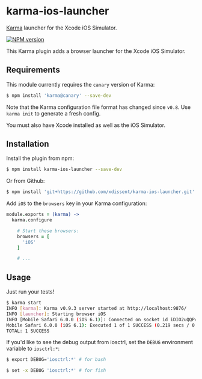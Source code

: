 karma-ios-launcher
==================

[Karma](http://karma-runner.github.io) launcher for the Xcode iOS Simulator.

[![NPM version](https://badge.fury.io/js/karma-ios-launcher.png)](http://badge.fury.io/js/karma-ios-launcher)

This Karma plugin adds a browser launcher for the Xcode iOS Simulator.


Requirements
------------

This module currently requires the `canary` version of Karma:

```sh
$ npm install 'karma@canary' --save-dev
```

Note that the Karma configuration file format has changed since `v0.8`. Use 
`karma init` to generate a fresh config.

You must also have Xcode installed as well as the iOS Simulator.


Installation
------------

Install the plugin from npm:

```sh
$ npm install karma-ios-launcher --save-dev
```

Or from Github:

```sh
$ npm install 'git+https://github.com/xdissent/karma-ios-launcher.git' --save-dev
```

Add `iOS` to the `browsers` key in your Karma configuration:

```coffee
module.exports = (karma) ->
  karma.configure

    # Start these browsers:
    browsers = [
      'iOS'
    ]

    # ...
```


Usage
-----

Just run your tests!

```sh
$ karma start
INFO [karma]: Karma v0.9.3 server started at http://localhost:9876/
INFO [launcher]: Starting browser iOS
INFO [Mobile Safari 6.0.0 (iOS 6.1)]: Connected on socket id iDIO2uQQP4qe6dFRjn6p
Mobile Safari 6.0.0 (iOS 6.1): Executed 1 of 1 SUCCESS (0.219 secs / 0.063 secs)
TOTAL: 1 SUCCESS
```

If you'd like to see the debug output from iosctrl, set the `DEBUG` 
environment variable to `iosctrl:*`:

```sh
$ export DEBUG='iosctrl:*' # for bash
```

```sh
$ set -x DEBUG 'iosctrl:*' # for fish
```